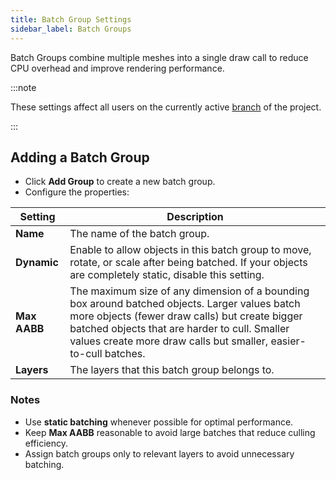 ```yaml
---
title: Batch Group Settings
sidebar_label: Batch Groups
---
```


Batch Groups combine multiple meshes into a single draw call to reduce CPU overhead and improve rendering performance.

:::note

These settings affect all users on the currently active [branch](../../version-control/branches.md) of the project.

:::

## Adding a Batch Group

- Click **Add Group** to create a new batch group.
- Configure the properties:

| Setting | Description |
| --- | --- |
| **Name** | The name of the batch group. |
| **Dynamic** | Enable to allow objects in this batch group to move, rotate, or scale after being batched. If your objects are completely static, disable this setting. |
| **Max AABB** | The maximum size of any dimension of a bounding box around batched objects. Larger values batch more objects (fewer draw calls) but create bigger batched objects that are harder to cull. Smaller values create more draw calls but smaller, easier-to-cull batches. |
| **Layers** | The layers that this batch group belongs to. |

### Notes

- Use **static batching** whenever possible for optimal performance.
- Keep **Max AABB** reasonable to avoid large batches that reduce culling efficiency.
 - Assign batch groups only to relevant layers to avoid unnecessary batching.
